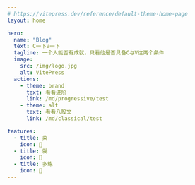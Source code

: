 ```yaml
---
# https://vitepress.dev/reference/default-theme-home-page
layout: home

hero:
  name: "Blog"
  text: C一下V一下
  tagline: 一个人能否有成就，只看他是否具备C与V这两个条件
  image:
    src: /img/logo.jpg
    alt: VitePress
  actions:
    - theme: brand
      text: 看看进阶
      link: /md/progressive/test
    - theme: alt
      text: 看看八股文
      link: /md/classical/test

features:
  - title: 菜
    icon: 🫵
  - title: 就
    icon: 🫵
  - title: 多练
    icon: 🫵
---
```


